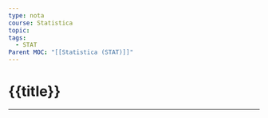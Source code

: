 ```yaml
---
type: nota
course: Statistica
topic: 
tags:
  - STAT
Parent MOC: "[[Statistica (STAT)]]"
---
```

# {{title}}
---
